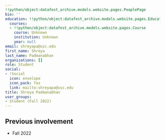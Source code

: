 ```yaml
---
!!python/object:datafest_archive.models.website.pages.PeoplePage
bio: ''
education: !!python/object:datafest_archive.models.website.pages.Education
  courses:
  - !!python/object:datafest_archive.models.website.pages.Course
    course: Unknown
    institution: Unknown
    year: null
email: shreyapa@usc.edu
first_name: Shreya
last_name: Padmanabhan
organizations: []
role: Student
social:
- !Social
  icon: envelope
  icon_pack: fas
  link: mailto:shreyapa@usc.edu
title: Shreya Padmanabhan
user_groups:
- Student (Fall 2022)
---
```



## Previous involvement

* Fall 2022

